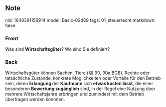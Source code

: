 ## Note
nid: 1648391156914
model: Basic-02d89
tags: 01_steuerrecht
markdown: false

### Front
Was sind <b>Wirtschaftsgüter</b>? Wo sind Sie definiert?

### Back
Wirtschaftsgüter können Sachen, Tiere (§§ 90, 90a BGB), Rechte oder tatsächliche Zustände, konkrete Möglichkeiten oder Vorteile für den Betrieb sein, deren <b>Erlangung </b>der <b>Kaufmann </b>sich <b>etwas kosten lässt</b>, die einer besonderen <b>Bewertung zugänglich</b> sind, in der Regel eine Nutzung über mehrere Wirtschaftsjahre erbringen und zumindest mit dem Betrieb übertragen werden könnnen.
